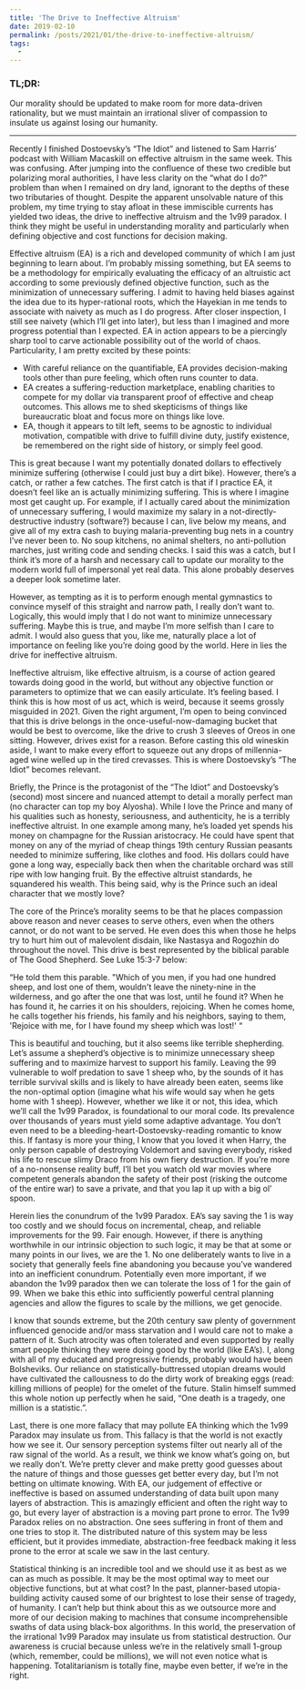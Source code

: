 ```yaml
---
title: 'The Drive to Ineffective Altruism'
date: 2019-02-10
permalink: /posts/2021/01/the-drive-to-ineffective-altruism/
tags:
  -
---
```


### TL;DR:

Our morality should be updated to make room for more data-driven rationality, but we must maintain an irrational sliver of compassion to insulate us against losing our humanity.

---

Recently I finished Dostoevsky’s “The Idiot” and listened to Sam Harris’ podcast with William Macaskill on effective altruism in the same week. This was confusing. After jumping into the confluence of these two credible but polarizing moral authorities, I have less clarity on the “what do I do?” problem than when I remained on dry land, ignorant to the depths of these two tributaries of thought. Despite the apparent unsolvable nature of this problem, my time trying to stay afloat in these immiscible currents has yielded two ideas, the drive to ineffective altruism and the 1v99 paradox. I think they might be useful in understanding morality and particularly when defining objective and cost functions for decision making. 

Effective altruism (EA) is a rich and developed community of which I am just beginning to learn about. I’m probably missing something, but EA seems to be a methodology for empirically evaluating the efficacy of an altruistic act according to some previously defined objective function, such as the minimization of unnecessary suffering. I admit to having held biases against the idea due to its hyper-rational roots, which the Hayekian in me tends to associate with naivety as much as I do progress. After closer inspection, I still see naivety (which I’ll get into later), but less than I imagined and more progress potential than I expected. 
EA in action appears to be a piercingly sharp tool to carve actionable possibility out of the world of chaos. Particularity, I am pretty excited by these points:

-	With careful reliance on the quantifiable, EA provides decision-making tools other than pure feeling, which often runs counter to data.
-	EA creates a suffering-reduction marketplace, enabling charities to compete for my dollar via transparent proof of effective and cheap outcomes. This allows me to shed skepticisms of things like bureaucratic bloat and focus more on things like love. 
-	EA, though it appears to tilt left, seems to be agnostic to individual motivation, compatible with drive to fulfill divine duty, justify existence, be remembered on the right side of history, or simply feel good.

This is great because I want my potentially donated dollars to effectively minimize suffering (otherwise I could just buy a dirt bike). However, there’s a catch, or rather a few catches. The first catch is that if I practice EA, it doesn’t feel like an is actually minimizing suffering. This is where I imagine most get caught up. For example, if I actually cared about the minimization of unnecessary suffering, I would maximize my salary in a not-directly-destructive industry (software?) because I can, live below my means, and give all of my extra cash to buying malaria-preventing bug nets in a country I’ve never been to. No soup kitchens, no animal shelters, no anti-pollution marches, just writing code and sending checks. I said this was a catch, but I think it’s more of a harsh and necessary call to update our morality to the modern world full of impersonal yet real data. This alone probably deserves a deeper look sometime later.

However, as tempting as it is to perform enough mental gymnastics to convince myself of this straight and narrow path, I really don’t want to. Logically, this would imply that I do not want to minimize unnecessary suffering. Maybe this is true, and maybe I’m more selfish than I care to admit. I would also guess that you, like me, naturally place a lot of importance on feeling like you’re doing good by the world. Here in lies the drive for ineffective altruism.

Ineffective altruism, like effective altruism, is a course of action geared towards doing good in the world, but without any objective function or parameters to optimize that we can easily articulate. It’s feeling based. I think this is how most of us act, which is weird, because it seems grossly misguided in 2021. Given the right argument, I’m open to being convinced that this is drive belongs in the once-useful-now-damaging bucket that would be best to overcome, like the drive to crush 3 sleeves of Oreos in one sitting. However, drives exist for a reason. Before casting this old wineskin aside, I want to make every effort to squeeze out any drops of millennia-aged wine welled up in the tired crevasses. This is where Dostoevsky’s “The Idiot” becomes relevant.

Briefly, the Prince is the protagonist of the “The Idiot” and Dostoevsky’s (second) most sincere and nuanced attempt to detail a morally perfect man (no character can top my boy Alyosha). While I love the Prince and many of his qualities such as honesty, seriousness, and authenticity, he is a terribly ineffective altruist. In one example among many, he’s loaded yet spends his money on champagne for the Russian aristocracy. He could have spent that money on any of the myriad of cheap things 19th century Russian peasants needed to minimize suffering, like clothes and food. His dollars could have gone a long way, especially back then when the charitable orchard was still ripe with low hanging fruit. By the effective altruist standards, he squandered his wealth. This being said, why is the Prince such an ideal character that we mostly love?

The core of the Prince’s morality seems to be that he places compassion above reason and never ceases to serve others, even when the others cannot, or do not want to be served. He even does this when those he helps try to hurt him out of malevolent disdain, like Nastasya and Rogozhin do throughout the novel. This drive is best represented by the biblical parable of The Good Shepherd. See Luke 15:3-7 below:

“He told them this parable. "Which of you men, if you had one hundred sheep, and lost one of them, wouldn't leave the ninety-nine in the wilderness, and go after the one that was lost, until he found it? When he has found it, he carries it on his shoulders, rejoicing. When he comes home, he calls together his friends, his family and his neighbors, saying to them, 'Rejoice with me, for I have found my sheep which was lost!' “

This is beautiful and touching, but it also seems like terrible shepherding.  Let’s assume a shepherd’s objective is to minimize unnecessary sheep suffering and to maximize harvest to support his family. Leaving the 99 vulnerable to wolf predation to save 1 sheep who, by the sounds of it has terrible survival skills and is likely to have already been eaten, seems like the non-optimal option (imagine what his wife would say when he gets home with 1 sheep). However, whether we like it or not, this idea, which we’ll call the 1v99 Paradox, is foundational to our moral code. Its prevalence over thousands of years must yield some adaptive advantage. You don’t even need to be a bleeding-heart-Dostoevsky-reading romantic to know this. If fantasy is more your thing, I know that you loved it when Harry, the only person capable of destroying Voldemort and saving everybody, risked his life to rescue slimy Draco from his own fiery destruction. If you’re more of a no-nonsense reality buff, I’ll bet you watch old war movies where competent generals abandon the safety of their post (risking the outcome of the entire war) to save a private, and that you lap it up with a big ol’ spoon.

Herein lies the conundrum of the 1v99 Paradox. EA’s say saving the 1 is way too costly and we should focus on incremental, cheap, and reliable improvements for the 99. Fair enough. However, if there is anything worthwhile in our intrinsic objection to such logic, it may be that at some or many points in our lives, we are the 1. No one deliberately wants to live in a society that generally feels fine abandoning you because you’ve wandered into an inefficient conundrum. Potentially even more important, if we abandon the 1v99 paradox then we can tolerate the loss of 1 for the gain of 99. When we bake this ethic into sufficiently powerful central planning agencies and allow the figures to scale by the millions, we get genocide. 

I know that sounds extreme, but the 20th century saw plenty of government influenced genocide and/or mass starvation and I would care not to make a pattern of it. Such atrocity was often tolerated and even supported by really smart people thinking they were doing good by the world (like EA’s). I, along with all of my educated and progressive friends, probably would have been Bolsheviks. Our reliance on statistically-buttressed utopian dreams would have cultivated the callousness to do the dirty work of breaking eggs (read: killing millions of people) for the omelet of the future. Stalin himself summed this whole notion up perfectly when he said, “One death is a tragedy, one million is a statistic.”.

Last, there is one more fallacy that may pollute EA thinking which the 1v99 Paradox may insulate us from. This fallacy is that the world is not exactly how we see it. Our sensory perception systems filter out nearly all of the raw signal of the world. As a result, we think we know what’s going on, but we really don’t. We’re pretty clever and make pretty good guesses about the nature of things and those guesses get better every day, but I’m not betting on ultimate knowing. With EA, our judgement of effective or ineffective is based on assumed understanding of data built upon many layers of abstraction. This is amazingly efficient and often the right way to go, but every layer of abstraction is a moving part prone to error. The 1v99 Paradox relies on no abstraction. One sees suffering in front of them and one tries to stop it. The distributed nature of this system may be less efficient, but it provides immediate, abstraction-free feedback making it less prone to the error at scale we saw in the last century.

Statistical thinking is an incredible tool and we should use it as best as we can as much as possible. It may be the most optimal way to meet our objective functions, but at what cost? In the past, planner-based utopia-building activity caused some of our brightest to lose their sense of tragedy, of humanity. I can’t help but think about this as we outsource more and more of our decision making to machines that consume incomprehensible swaths of data using black-box algorithms. In this world, the preservation of the irrational 1v99 Paradox may insulate us from statistical destruction. Our awareness is crucial because unless we’re in the relatively small 1-group (which, remember, could be millions), we will not even notice what is happening. Totalitarianism is totally fine, maybe even better, if we’re in the right.




	 

